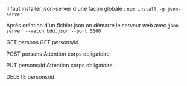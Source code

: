 Il faut installer json-server d'une façon globale : `npm install -g json-server`

Après création d'un fichier json on démarre le serveur web avec `json-server --watch bdd.json --port 5000 `

GET persons
GET persons/id

POST persons
Attention corps obligatoire

PUT persons/id
Attention corps obligatoire

DELETE persons/id
